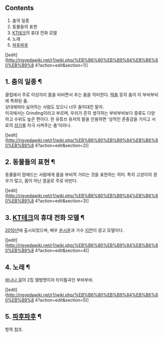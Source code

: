   

## Contents

    

1. 춤의 일종 
2. 동물들의 표현 
3. [KT테크](KT.md)의 휴대 전화 모델 
4. 노래 
5. [파후파후](%ED%8C%8C%ED%9B%84%ED%8C%8C%ED%9B%84.md)

  

[[edit](http://rigvedawiki.net/r1/wiki.php/%EB%B6%80%EB%B9%84%EB%B6%80%EB%B9%8
4?action=edit&section=1)]

## 1. 춤의 일종 ¶

클럽에서 주로 이성끼리 몸을 비비면서 추는 춤을 의미한다. [떡춤](%EB%96%A1%EC%B6%A4.md) 등의 춤이 이 부비부비에
특화된 춤.  
상대에따라 싫어하는 사람도 있으니 너무 들이대진 말자.  
미국에서는 Grinding이라고 부르며, 우리가 흔히 생각하는 부비부비보다 종류도 다양하고 수위도 높은 편이다. 한 유튜브 유저의 말을
인용하면 '성적인 존중감을 가지고 서로의 [성기](%EC%84%B1%EA%B8%B0.md)를 자극 시켜주는 춤'이라나.  

[[edit](http://rigvedawiki.net/r1/wiki.php/%EB%B6%80%EB%B9%84%EB%B6%80%EB%B9%8
4?action=edit&section=2)]

## 2. 동물들의 표현 ¶

동물들이 맘에드는 사람에게 몸을 부비적 거리는 것을 표현하는 의미. 특히 고양이의 경우가 많고, 몸이 아닌 얼굴로 주로 비빈다.  

[[edit](http://rigvedawiki.net/r1/wiki.php/%EB%B6%80%EB%B9%84%EB%B6%80%EB%B9%8
4?action=edit&section=3)]

## 3. [KT테크](KT.md)의 휴대 전화 모델 ¶

[2010년](2010%EB%85%84.md)에 출시되었으며, 배우
[윤시윤](%EC%9C%A4%EC%8B%9C%EC%9C%A4.md)과 가수
[지연](%EB%B0%95%EC%A7%80%EC%97%B0.md)이 광고 모델이다.  

[[edit](http://rigvedawiki.net/r1/wiki.php/%EB%B6%80%EB%B9%84%EB%B6%80%EB%B9%8
4?action=edit&section=4)]

## 4. 노래 ¶

[바나나 걸](%EB%B0%94%EB%82%98%EB%82%98%20%EA%B1%B8.md)의 2집 앨범명이자 타이틀곡인 부비부비.  

[[edit](http://rigvedawiki.net/r1/wiki.php/%EB%B6%80%EB%B9%84%EB%B6%80%EB%B9%8
4?action=edit&section=5)]

## 5. [파후파후](%ED%8C%8C%ED%9B%84%ED%8C%8C%ED%9B%84.md) ¶

항목 참조.  

